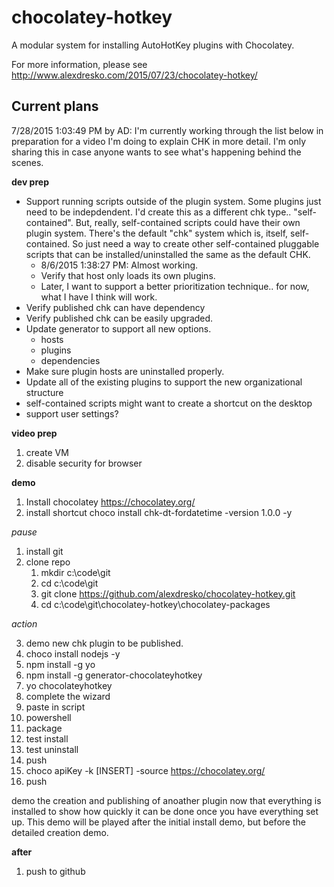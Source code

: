 # chocolatey-hotkey
A modular system for installing AutoHotKey plugins with Chocolatey.

For more information, please see http://www.alexdresko.com/2015/07/23/chocolatey-hotkey/

Current plans
-------
7/28/2015 1:03:49 PM by AD:   I'm currently working through the list below in preparation for a video I'm doing to explain CHK in more detail.  I'm only sharing this in case anyone wants to see what's happening behind the scenes. 

**dev prep**



* Support running scripts outside of the plugin system. Some plugins just need to be indepdendent. I'd create this as a different chk type.. "self-contained". But, really, self-contained scripts could have their own plugin system. There's the default "chk" system which is, itself, self-contained. So just need a way to create other self-contained pluggable scripts that can be installed/uninstalled the same as the default CHK. 
	*  8/6/2015 1:38:27 PM:   Almost working. 
	* Verify that  host only loads its own plugins. 
	*  Later, I want to support a better prioritization technique.. for now, what I have I think will work. 
* Verify published chk can have dependency
* Verify published chk can be easily upgraded. 
* Update generator to support all new options. 
	* hosts
	* plugins
	* dependencies
* Make sure plugin hosts are uninstalled properly. 
* Update all of the existing plugins to support the new organizational structure
* self-contained scripts might want to create a shortcut on the desktop
* support user settings? 

**video prep**
1. create VM
2. disable security for browser

**demo**

1. Install chocolatey
	https://chocolatey.org/
2. install shortcut
	choco install chk-dt-fordatetime -version 1.0.0 -y

*pause*

1. install git
2. clone repo
	1. mkdir c:\code\git
	2. cd c:\code\git
	3. git clone https://github.com/alexdresko/chocolatey-hotkey.git
	4. cd c:\code\git\chocolatey-hotkey\chocolatey-packages

*action*

3. demo new chk plugin to be published. 
4. choco install nodejs -y
5. npm install -g yo
6. npm install -g generator-chocolateyhotkey
7. yo chocolateyhotkey
8. complete the wizard
9. paste in script
10. powershell
11. package
12. test install
13. test uninstall
14. push
15. choco apiKey -k [INSERT] -source https://chocolatey.org/
16. push

demo the creation and publishing of anoather plugin now that everything is installed to show how quickly it can be done once you have everything set up. This demo will be played after the initial install demo, but before the detailed creation demo. 

**after**

1. push to github


